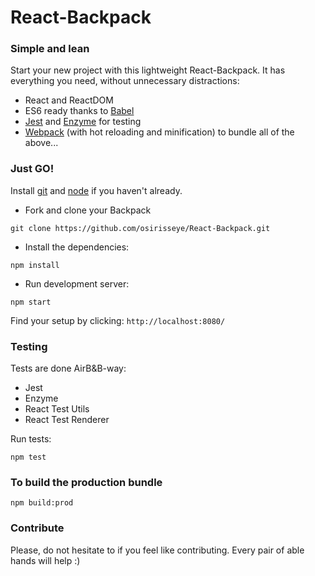# React-Backpack

### Simple and lean
Start your new project with this lightweight React-Backpack. It has everything you need, without unnecessary distractions:

* React and ReactDOM
* ES6 ready thanks to [Babel](https://babeljs.io/)
* [Jest](https://facebook.github.io/jest/docs/en/getting-started.html) and [Enzyme](http://airbnb.io/enzyme/index.html) for testing
* [Webpack](https://webpack.js.org/configuration/) (with hot reloading and minification) to bundle all of the above...

### Just GO!
Install [git](https://git-scm.com/) and [node](https://nodejs.org/en/) if you haven't already.
* Fork and clone your Backpack
```
git clone https://github.com/osirisseye/React-Backpack.git
```
* Install the dependencies:

```
npm install
```

* Run development server:

```
npm start
```
Find your setup by clicking: `http://localhost:8080/`

### Testing
Tests are done AirB&B-way:
* Jest
* Enzyme
* React Test Utils
* React Test Renderer

Run tests:
```
npm test
```

### To build the production bundle
```
npm build:prod
```


### Contribute
Please, do not hesitate to if you feel like contributing. Every pair of able hands will help :)